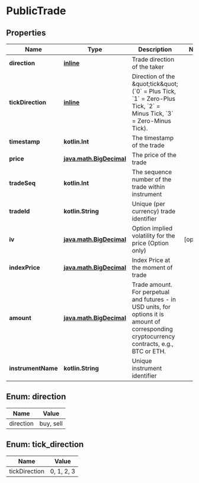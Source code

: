 
# PublicTrade

## Properties
Name | Type | Description | Notes
------------ | ------------- | ------------- | -------------
**direction** | [**inline**](#DirectionEnum) | Trade direction of the taker | 
**tickDirection** | [**inline**](#TickDirectionEnum) | Direction of the \&quot;tick\&quot; (&#x60;0&#x60; &#x3D; Plus Tick, &#x60;1&#x60; &#x3D; Zero-Plus Tick, &#x60;2&#x60; &#x3D; Minus Tick, &#x60;3&#x60; &#x3D; Zero-Minus Tick). | 
**timestamp** | **kotlin.Int** | The timestamp of the trade | 
**price** | [**java.math.BigDecimal**](java.math.BigDecimal.md) | The price of the trade | 
**tradeSeq** | **kotlin.Int** | The sequence number of the trade within instrument | 
**tradeId** | **kotlin.String** | Unique (per currency) trade identifier | 
**iv** | [**java.math.BigDecimal**](java.math.BigDecimal.md) | Option implied volatility for the price (Option only) |  [optional]
**indexPrice** | [**java.math.BigDecimal**](java.math.BigDecimal.md) | Index Price at the moment of trade | 
**amount** | [**java.math.BigDecimal**](java.math.BigDecimal.md) | Trade amount. For perpetual and futures - in USD units, for options it is amount of corresponding cryptocurrency contracts, e.g., BTC or ETH. | 
**instrumentName** | **kotlin.String** | Unique instrument identifier | 


<a name="DirectionEnum"></a>
## Enum: direction
Name | Value
---- | -----
direction | buy, sell


<a name="TickDirectionEnum"></a>
## Enum: tick_direction
Name | Value
---- | -----
tickDirection | 0, 1, 2, 3



